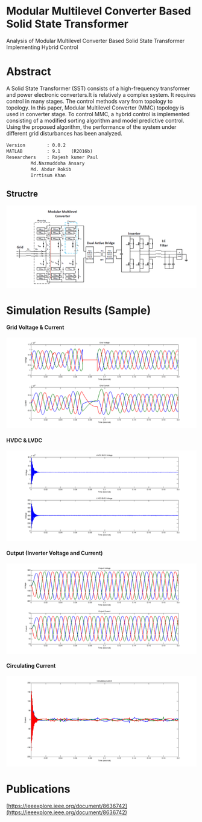 # Modular Multilevel Converter Based Solid State Transformer
Analysis of Modular Multilevel Converter Based Solid State Transformer Implementing Hybrid Control
# Abstract
A Solid State Transformer (SST) consists of a
high-frequency transformer and power electronic converters.It
is relatively a complex system. It requires control in many
stages. The control methods vary from topology to topology.
In this paper, Modular Multilevel Converter (MMC) topology
is used in converter stage. To control MMC, a hybrid control
is implemented consisting of a modified sorting algorithm and
model predictive control. Using the proposed algorithm, the
performance of the system under different grid disturbances has
been analyzed.

	Version        : 0.0.2  
	MATLAB         : 9.1	(R2016b)  
	Researchers    : Rajesh kumer Paul      
			 Md.Nazmuddoha Ansary    
			 Md. Abdur Rokib  
			 Irrtisum Khan  
## Structre  	
![](/src_img/model.png?raw=true )
# Simulation Results (Sample)
#### Grid Voltage & Current
![](/src_img/Vsss_vg.png?raw=true )
#### HVDC & LVDC
![](/src_img/Vsss_HVLV.png?raw=true )
#### Output (Inverter Voltage and Current)
![](/src_img/Vsss_out.png?raw=true )
#### Circulating Current
![](/src_img/Vsss_cir.png?raw=true )
# Publications
[https://ieeexplore.ieee.org/document/8636742](https://ieeexplore.ieee.org/document/8636742)



